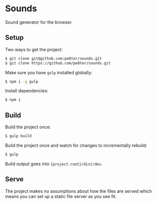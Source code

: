 
# Sounds

Sound generator for the browser.

## Setup

Two ways to get the project:

```bash
$ git clone git@github.com:pe8ter/sounds.git
$ git clone https://github.com/pe8ter/sounds.git
```

Make sure you have `gulp` installed globally:

```bash
$ npm i -g gulp
```

Install dependencies:

```bash
$ npm i
```

## Build

Build the project once:

```bash
$ gulp build
```

Build the project once and watch for changes to incrementally rebuild:

```bash
$ gulp
```

Build output goes into `{project-root}/dist/dev`.

## Serve

The project makes no assumptions about how the files are served which means you can set up a static file server as you see fit.
